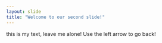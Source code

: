 ```yaml
---
layout: slide
title: "Welcome to our second slide!"
---
```

this is my text, leave me alone!
Use the left arrow to go back!

